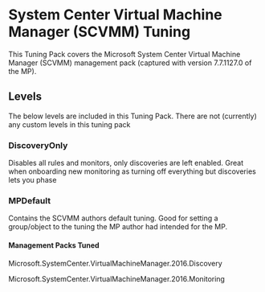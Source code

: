 # System Center Virtual Machine Manager (SCVMM) Tuning
This Tuning Pack covers the Microsoft System Center Virtual Machine Manager (SCVMM) management pack (captured with version 7.7.1127.0 of the MP).

## Levels
The below levels are included in this Tuning Pack. There are not (currently) any custom levels in this tuning pack

### DiscoveryOnly
Disables all rules and monitors, only discoveries are left enabled. Great when onboarding new monitoring as turning off everything but discoveries lets you phase 

### MPDefault
Contains the SCVMM authors default tuning. Good for setting a group/object to the tuning the MP author had intended for the MP.

#### Management Packs Tuned

Microsoft.SystemCenter.VirtualMachineManager.2016.Discovery

Microsoft.SystemCenter.VirtualMachineManager.2016.Monitoring
